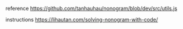 reference https://github.com/tanhauhau/nonogram/blob/dev/src/utils.js

instructions https://lihautan.com/solving-nonogram-with-code/
